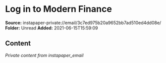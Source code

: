 # Log in to Modern Finance

**Source:** instapaper-private://email/3c7ed975b20a9652bb7ad510ed4dd08e/
**Folder:** Unread
**Added:** 2021-06-15T15:59:09




## Content
*Private content from instapaper_email*

